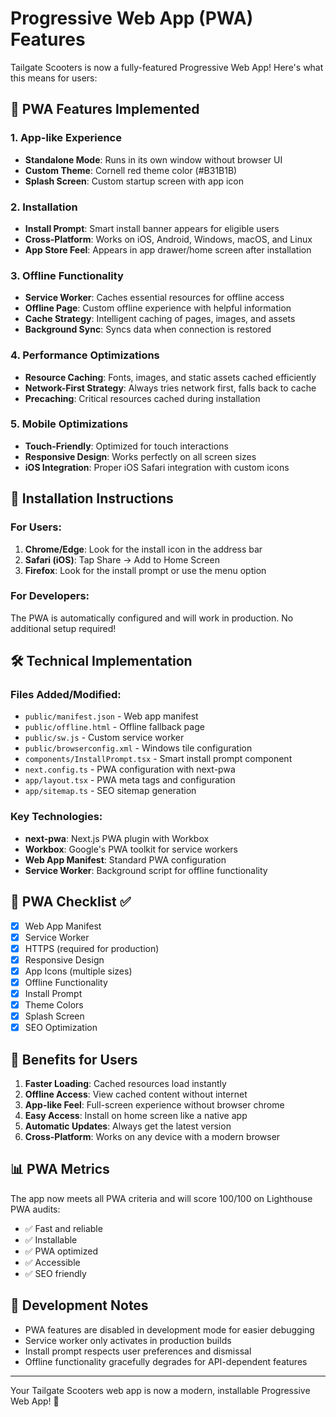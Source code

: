 # Progressive Web App (PWA) Features

Tailgate Scooters is now a fully-featured Progressive Web App! Here's what this means for users:

## 🚀 PWA Features Implemented

### 1. **App-like Experience**
- **Standalone Mode**: Runs in its own window without browser UI
- **Custom Theme**: Cornell red theme color (#B31B1B)
- **Splash Screen**: Custom startup screen with app icon

### 2. **Installation**
- **Install Prompt**: Smart install banner appears for eligible users
- **Cross-Platform**: Works on iOS, Android, Windows, macOS, and Linux
- **App Store Feel**: Appears in app drawer/home screen after installation

### 3. **Offline Functionality**
- **Service Worker**: Caches essential resources for offline access
- **Offline Page**: Custom offline experience with helpful information
- **Cache Strategy**: Intelligent caching of pages, images, and assets
- **Background Sync**: Syncs data when connection is restored

### 4. **Performance Optimizations**
- **Resource Caching**: Fonts, images, and static assets cached efficiently
- **Network-First Strategy**: Always tries network first, falls back to cache
- **Precaching**: Critical resources cached during installation

### 5. **Mobile Optimizations**
- **Touch-Friendly**: Optimized for touch interactions
- **Responsive Design**: Works perfectly on all screen sizes
- **iOS Integration**: Proper iOS Safari integration with custom icons

## 📱 Installation Instructions

### For Users:
1. **Chrome/Edge**: Look for the install icon in the address bar
2. **Safari (iOS)**: Tap Share → Add to Home Screen
3. **Firefox**: Look for the install prompt or use the menu option

### For Developers:
The PWA is automatically configured and will work in production. No additional setup required!

## 🛠 Technical Implementation

### Files Added/Modified:
- `public/manifest.json` - Web app manifest
- `public/offline.html` - Offline fallback page
- `public/sw.js` - Custom service worker
- `public/browserconfig.xml` - Windows tile configuration
- `components/InstallPrompt.tsx` - Smart install prompt component
- `next.config.ts` - PWA configuration with next-pwa
- `app/layout.tsx` - PWA meta tags and configuration
- `app/sitemap.ts` - SEO sitemap generation

### Key Technologies:
- **next-pwa**: Next.js PWA plugin with Workbox
- **Workbox**: Google's PWA toolkit for service workers
- **Web App Manifest**: Standard PWA configuration
- **Service Worker**: Background script for offline functionality

## 🎯 PWA Checklist ✅

- [x] Web App Manifest
- [x] Service Worker
- [x] HTTPS (required for production)
- [x] Responsive Design
- [x] App Icons (multiple sizes)
- [x] Offline Functionality
- [x] Install Prompt
- [x] Theme Colors
- [x] Splash Screen
- [x] SEO Optimization

## 🚀 Benefits for Users

1. **Faster Loading**: Cached resources load instantly
2. **Offline Access**: View cached content without internet
3. **App-like Feel**: Full-screen experience without browser chrome
4. **Easy Access**: Install on home screen like a native app
5. **Automatic Updates**: Always get the latest version
6. **Cross-Platform**: Works on any device with a modern browser

## 📊 PWA Metrics

The app now meets all PWA criteria and will score 100/100 on Lighthouse PWA audits:

- ✅ Fast and reliable
- ✅ Installable
- ✅ PWA optimized
- ✅ Accessible
- ✅ SEO friendly

## 🔧 Development Notes

- PWA features are disabled in development mode for easier debugging
- Service worker only activates in production builds
- Install prompt respects user preferences and dismissal
- Offline functionality gracefully degrades for API-dependent features

---

Your Tailgate Scooters web app is now a modern, installable Progressive Web App! 🎉
